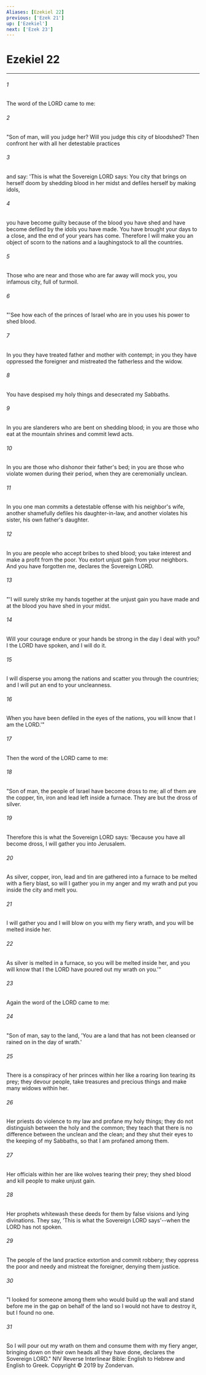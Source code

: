 ```yaml
---
Aliases: [Ezekiel 22]
previous: ['Ezek 21']
up: ['Ezekiel']
next: ['Ezek 23']
---
```

# Ezekiel 22

***


###### 1 
The word of the LORD came to me: 

###### 2 
"Son of man, will you judge her? Will you judge this city of bloodshed? Then confront her with all her detestable practices 

###### 3 
and say: 'This is what the Sovereign LORD says: You city that brings on herself doom by shedding blood in her midst and defiles herself by making idols, 

###### 4 
you have become guilty because of the blood you have shed and have become defiled by the idols you have made. You have brought your days to a close, and the end of your years has come. Therefore I will make you an object of scorn to the nations and a laughingstock to all the countries. 

###### 5 
Those who are near and those who are far away will mock you, you infamous city, full of turmoil. 

###### 6 
"'See how each of the princes of Israel who are in you uses his power to shed blood. 

###### 7 
In you they have treated father and mother with contempt; in you they have oppressed the foreigner and mistreated the fatherless and the widow. 

###### 8 
You have despised my holy things and desecrated my Sabbaths. 

###### 9 
In you are slanderers who are bent on shedding blood; in you are those who eat at the mountain shrines and commit lewd acts. 

###### 10 
In you are those who dishonor their father's bed; in you are those who violate women during their period, when they are ceremonially unclean. 

###### 11 
In you one man commits a detestable offense with his neighbor's wife, another shamefully defiles his daughter-in-law, and another violates his sister, his own father's daughter. 

###### 12 
In you are people who accept bribes to shed blood; you take interest and make a profit from the poor. You extort unjust gain from your neighbors. And you have forgotten me, declares the Sovereign LORD. 

###### 13 
"'I will surely strike my hands together at the unjust gain you have made and at the blood you have shed in your midst. 

###### 14 
Will your courage endure or your hands be strong in the day I deal with you? I the LORD have spoken, and I will do it. 

###### 15 
I will disperse you among the nations and scatter you through the countries; and I will put an end to your uncleanness. 

###### 16 
When you have been defiled in the eyes of the nations, you will know that I am the LORD.'" 

###### 17 
Then the word of the LORD came to me: 

###### 18 
"Son of man, the people of Israel have become dross to me; all of them are the copper, tin, iron and lead left inside a furnace. They are but the dross of silver. 

###### 19 
Therefore this is what the Sovereign LORD says: 'Because you have all become dross, I will gather you into Jerusalem. 

###### 20 
As silver, copper, iron, lead and tin are gathered into a furnace to be melted with a fiery blast, so will I gather you in my anger and my wrath and put you inside the city and melt you. 

###### 21 
I will gather you and I will blow on you with my fiery wrath, and you will be melted inside her. 

###### 22 
As silver is melted in a furnace, so you will be melted inside her, and you will know that I the LORD have poured out my wrath on you.'" 

###### 23 
Again the word of the LORD came to me: 

###### 24 
"Son of man, say to the land, 'You are a land that has not been cleansed or rained on in the day of wrath.' 

###### 25 
There is a conspiracy of her princes within her like a roaring lion tearing its prey; they devour people, take treasures and precious things and make many widows within her. 

###### 26 
Her priests do violence to my law and profane my holy things; they do not distinguish between the holy and the common; they teach that there is no difference between the unclean and the clean; and they shut their eyes to the keeping of my Sabbaths, so that I am profaned among them. 

###### 27 
Her officials within her are like wolves tearing their prey; they shed blood and kill people to make unjust gain. 

###### 28 
Her prophets whitewash these deeds for them by false visions and lying divinations. They say, 'This is what the Sovereign LORD says'--when the LORD has not spoken. 

###### 29 
The people of the land practice extortion and commit robbery; they oppress the poor and needy and mistreat the foreigner, denying them justice. 

###### 30 
"I looked for someone among them who would build up the wall and stand before me in the gap on behalf of the land so I would not have to destroy it, but I found no one. 

###### 31 
So I will pour out my wrath on them and consume them with my fiery anger, bringing down on their own heads all they have done, declares the Sovereign LORD." NIV Reverse Interlinear Bible: English to Hebrew and English to Greek. Copyright © 2019 by Zondervan.
